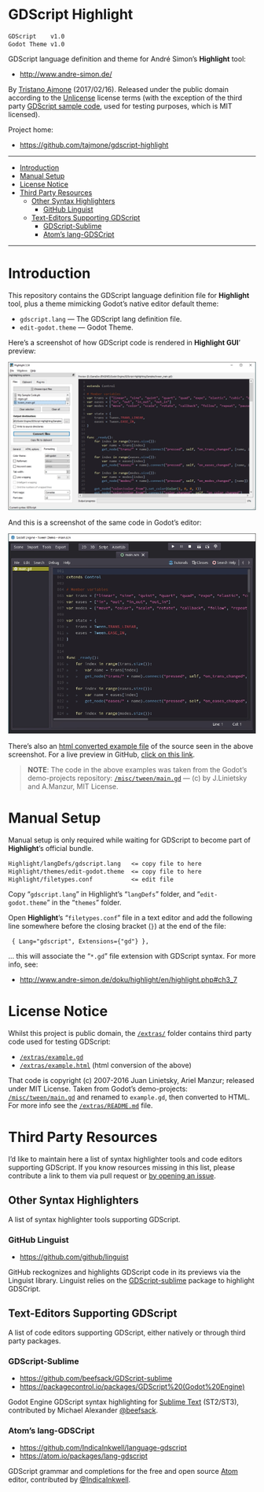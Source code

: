 GDScript Highlight
==================

    GDScript    v1.0
    Godot Theme v1.0

GDScript language definition and theme for André Simon’s **Highlight** tool:

-   <http://www.andre-simon.de/>

By [Tristano Ajmone](https://github.com/tajmone/) (2017/02/16). Released under the public domain according to the [Unlicense](./LICENSE) license terms (with the exception of the third party [GDScript sample code](#license-notice), used for testing purposes, which is MIT licensed).

Project home:

-   <https://github.com/tajmone/gdscript-highlight>

------------------------------------------------------------------------

<!-- #toc -->
-   [Introduction](#introduction)
-   [Manual Setup](#manual-setup)
-   [License Notice](#license-notice)
-   [Third Party Resources](#third-party-resources)
    -   [Other Syntax Highlighters](#other-syntax-highlighters)
        -   [GitHub Linguist](#github-linguist)
    -   [Text-Editors Supporting GDScript](#text-editors-supporting-gdscript)
        -   [GDScript-Sublime](#gdscript-sublime)
        -   [Atom’s lang-GDSCript](#atoms-lang-gdscript)

<!-- /toc -->

------------------------------------------------------------------------

Introduction
============

This repository contains the GDScript language definition file for **Highlight** tool, plus a theme mimicking Godot’s native editor default theme:

-   `gdscript.lang` — The GDScript lang definition file.
-   `edit-godot.theme` — Godot Theme.

Here’s a screenshot of how GDScript code is rendered in **Highlight GUI**’ preview:

[![Highlight GUI Screenshot](./extras/screenshot-highlight-gui.jpg "Screenshot of Highlight GUI preview of sample GDScript")](./extras/screenshot-highlight-gui.jpg)

And this is a screenshot of the same code in Godot’s editor:

[![Godot Editor Screenshot](./extras/screenshot-godot-editor.jpg "Screenshot of sample GDScript in Godot Editor")](./extras/screenshot-godot-editor.jpg)

There’s also an [html converted example file](./extras/example.html) of the source seen in the above screenshot. For a live preview in GitHub, [click on this link](http://htmlpreview.github.io/?https://github.com/tajmone/gdscript-highlight/blob/master/extras/example.html).

> **NOTE**: The code in the above examples was taken from the Godot’s demo-projects repository: [`/misc/tween/main.gd`](https://github.com/godotengine/godot-demo-projects/blob/master/misc/tween/main.gd) — (c) by J.Linietsky and A.Manzur, MIT License.

Manual Setup
============

Manual setup is only required while waiting for GDScript to become part of **Highlight**’s official bundle.

    Highlight/langDefs/gdscript.lang   <= copy file to here
    Highlight/themes/edit-godot.theme  <= copy file to here
    Highlight/filetypes.conf           <= edit file 

Copy “`gdscript.lang`” in Highlight’s “`langDefs`” folder, and “`edit-godot.theme`” in the “`themes`” folder.

Open **Highlight**’s “`filetypes.conf`” file in a text editor and add the following line somewhere before the closing bracket (`}`) at the end of the file:

     { Lang="gdscript", Extensions={"gd"} },

… this will associate the “`*.gd`” file extension with GDScript syntax. For more info, see:

-   <http://www.andre-simon.de/doku/highlight/en/highlight.php#ch3_7>

License Notice
==============

Whilst this project is public domain, the [`/extras/`](./extras/) folder contains third party code used for testing GDScript:

-   [`/extras/example.gd`](./extras/example.gd)
-   [`/extras/example.html`](./extras/example.html) (html conversion of the above)

That code is copyright (c) 2007-2016 Juan Linietsky, Ariel Manzur; released under MIT License. Taken from Godot’s demo-projects: [`/misc/tween/main.gd`](https://github.com/godotengine/godot-demo-projects/blob/master/misc/tween/main.gd) and renamed to `example.gd`, then converted to HTML. For more info see the [`/extras/README.md`](./extras/README.md) file.

Third Party Resources
=====================

I’d like to maintain here a list of syntax highlighter tools and code editors supporting GDScript. If you know resources missing in this list, please contribute a link to them via pull request or [by opening an issue](https://github.com/tajmone/gdscript-highlight/issues/new).

Other Syntax Highlighters
-------------------------

A list of syntax highlighter tools supporting GDScript.

### GitHub Linguist

-   <https://github.com/github/linguist>

GitHub reckognizes and highlights GDScript code in its previews via the Linguist library. Linguist relies on the [GDScript-sublime](#gdscript-sublime) package to highlight GDSCript.

Text-Editors Supporting GDScript
--------------------------------

A list of code editors supporting GDScript, either natively or through third party packages.

### GDScript-Sublime

-   <https://github.com/beefsack/GDScript-sublime>
-   <https://packagecontrol.io/packages/GDScript%20(Godot%20Engine)>

Godot Engine GDScript syntax highlighting for [Sublime Text](https://www.sublimetext.com/) (ST2/ST3), contributed by Michael Alexander [@beefsack](https://github.com/beefsack).

### Atom’s lang-GDSCript

-   <https://github.com/IndicaInkwell/language-gdscript>
-   <https://atom.io/packages/lang-gdscript>

GDScript grammar and completions for the free and open source [Atom](https://atom.io/) editor, contributed by [@IndicaInkwell](https://github.com/IndicaInkwell).
